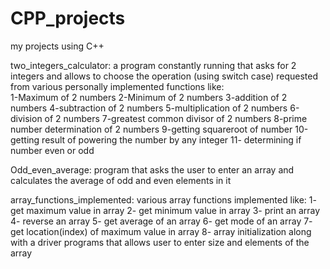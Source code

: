 # CPP_projects
my projects using C++

two_integers_calculator:
  a program constantly running that asks for 2 integers and allows to choose the operation (using switch case) requested from various personally implemented functions like:  
  1-Maximum of 2 numbers
  2-Minimum of 2 numbers
  3-addition of 2 numbers
  4-subtraction of 2 numbers
  5-multiplication of 2 numbers
  6-division of 2 numbers
  7-greatest common divisor of 2 numbers
  8-prime number determination of 2 numbers
  9-getting squareroot of number
  10-getting result of powering the number by any integer
  11- determining if number even or odd
  
  
  Odd_even_average: program that asks the user to enter an array and calculates the average of odd and even elements in it
  
  array_functions_implemented: various array functions implemented like:
    1- get maximum value in array
    2- get minimum value in array
    3- print an array
    4- reverse an array
    5- get average of an array
    6- get mode of an array
    7- get location(index) of maximum value in array
    8- array initialization
    along with a driver programs that allows user to enter size and elements of the array
    
